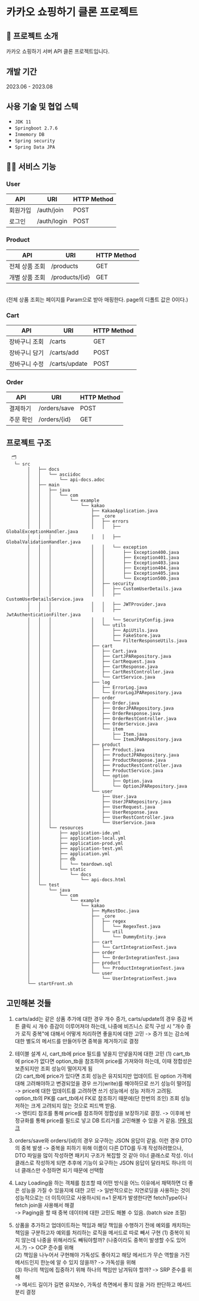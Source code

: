 # 카카오 쇼핑하기 클론 프로젝트
## 🔅 프로젝트 소개
카카오 쇼핑하기 서버 API 클론 프로젝트입니다.


## 개발 기간
2023.06 - 2023.08


## 사용 기술 및 협업 스텍
- `JDK 11`
- `Springboot 2.7.6`
- `Inmemory DB`
- `Spring security`
- `Spring Data JPA`

## 🙋‍♀️ 서비스 기능
### User
| API | URI | HTTP Method | 
| --- | --- | --- |
| 회원가입 | /auth/join | POST | 
| 로그인 | /auth/login | POST |

### Product
| API | URI | HTTP Method | 
| --- | --- | --- |
| 전체 상품 조회 | /products | GET | 
| 개별 상품 조회 | /products/{id} | GET |
<br>
(전체 상품 조회는 페이지를 Param으로 받아 매핑한다. page의 디폴트 값은 0이다.)

### Cart
| API | URI | HTTP Method | 
| --- | --- | --- |
| 장바구니 조회 | /carts | GET | 
| 장바구니 담기 | /carts/add | POST |
| 장바구니 수정 | /carts/update | POST |

### Order
| API | URI | HTTP Method | 
| --- | --- | --- |
| 결제하기 | /orders/save | POST |
| 주문 확인 | /orders/{id} | GET |

## 프로젝트 구조
```
  🗂️ 
   └─ src
        │   ├── docs
        │   │   └── asciidoc
        │   │       └── api-docs.adoc
        │   ├── main
        │   │   ├── java
        │   │   │   └── com
        │   │   │       └── example
        │   │   │           └── kakao
        │   │   │               ├── KakaoApplication.java
        │   │   │               ├── _core
        │   │   │               │   ├── errors
        │   │   │               │   │   ├── GlobalExceptionHandler.java
        │   │   │               │   │   ├── GlobalValidationHandler.java
        │   │   │               │   │   └── exception
        │   │   │               │   │       ├── Exception400.java
        │   │   │               │   │       ├── Exception401.java
        │   │   │               │   │       ├── Exception403.java
        │   │   │               │   │       ├── Exception404.java
        │   │   │               │   │       ├── Exception405.java
        │   │   │               │   │       └── Exception500.java
        │   │   │               │   ├── security
        │   │   │               │   │   ├── CustomUserDetails.java
        │   │   │               │   │   ├── CustomUserDetailsService.java
        │   │   │               │   │   ├── JWTProvider.java
        │   │   │               │   │   ├── JwtAuthenticationFilter.java
        │   │   │               │   │   └── SecurityConfig.java
        │   │   │               │   └── utils
        │   │   │               │       ├── ApiUtils.java
        │   │   │               │       ├── FakeStore.java
        │   │   │               │       └── FilterResponseUtils.java
        │   │   │               ├── cart
        │   │   │               │   ├── Cart.java
        │   │   │               │   ├── CartJPARepository.java
        │   │   │               │   ├── CartRequest.java
        │   │   │               │   ├── CartResponse.java
        │   │   │               │   ├── CartRestController.java
        │   │   │               │   └── CartService.java
        │   │   │               ├── log
        │   │   │               │   ├── ErrorLog.java
        │   │   │               │   └── ErrorLogJPARepository.java
        │   │   │               ├── order
        │   │   │               │   ├── Order.java
        │   │   │               │   ├── OrderJPARepository.java
        │   │   │               │   ├── OrderResponse.java
        │   │   │               │   ├── OrderRestController.java
        │   │   │               │   ├── OrderService.java
        │   │   │               │   └── item
        │   │   │               │       ├── Item.java
        │   │   │               │       └── ItemJPARepository.java
        │   │   │               ├── product
        │   │   │               │   ├── Product.java
        │   │   │               │   ├── ProductJPARepository.java
        │   │   │               │   ├── ProductResponse.java
        │   │   │               │   ├── ProductRestController.java
        │   │   │               │   ├── ProductService.java
        │   │   │               │   └── option
        │   │   │               │       ├── Option.java
        │   │   │               │       └── OptionJPARepository.java
        │   │   │               └── user
        │   │   │                   ├── User.java
        │   │   │                   ├── UserJPARepository.java
        │   │   │                   ├── UserRequest.java
        │   │   │                   ├── UserResponse.java
        │   │   │                   ├── UserRestController.java
        │   │   │                   └── UserService.java
        │   │   └── resources
        │   │       ├── application-ide.yml
        │   │       ├── application-local.yml
        │   │       ├── application-prod.yml
        │   │       ├── application-test.yml
        │   │       ├── application.yml
        │   │       ├── db
        │   │       │   └── teardown.sql
        │   │       └── static
        │   │           └── docs
        │   │               └── api-docs.html
        │   └── test
        │       └── java
        │           └── com
        │               └── example
        │                   └── kakao
        │                       ├── MyRestDoc.java
        │                       ├── _core
        │                       │   ├── regex
        │                       │   │   └── RegexTest.java
        │                       │   └── util
        │                       │       └── DummyEntity.java
        │                       ├── cart
        │                       │   └── CartIntegrationTest.java
        │                       ├── order
        │                       │   └── OrderIntegrationTest.java
        │                       ├── product
        │                       │   └── ProductIntegrationTest.java
        │                       └── user
        │                           └── UserIntegrationTest.java
        └── startFront.sh
```

## 고민해본 것들
1. carts/add는 같은 상품 추가에 대한 경우 개수 증가, carts/update의 경우 증감 버튼 클릭 시 개수 증감이 이루어져야 하는데, 나중에 비즈니스 로직 구성 시 "개수 증가 로직 중복"에 대해서 어떻게 처리하면 좋을지에 대한 고민
-> 증가 또는 감소에 대한 별도의 메서드를 만들어두면 중복을 제거하기로 결정

2. 테이블 설계 시, cart_tb에 price 필드를 넣을지 안넣을지에 대한 고민
(1) cart_tb에 price가 없다면 option_tb을 참조하여 price를 가져와야 하는데, 이때 정합성은 보존되지만 조회 성능이 떨어지게 됨 </br>
(2) cart_tb에 price가 있다면 조회 성능은 유지되지만 업데이트 된 option 가격에 대해 고려해야하고 변경되었을 경우 쓰기(write)를 해야하므로 쓰기 성능이 떨어짐 </br>
-> price에 대한 업데이트를 고려하면 쓰기 성능에서 성능 저하가 고려됨. option_tb의 PK를 cart_tb에서 FK로 참조하기 때문에(단 한번의 조인) 조회 성능 저하는 크게 고려되지 않는 것으로 피드백 받음. </br>
-> 엔티티 참조를 통해 price를 참조하여 정합성을 보장하기로 결정.
-> 이후에 반정규화를 통해 price를 필드로 넣고 DB 트리거를 고민해볼 수 있을 거 같음.
[!PR 링크](https://github.com/Kakao-tech-campus-BE/step2-BE-kakao-shop/pull/35)

3. orders/save와 orders/{id}의 경우 요구하는 JSON 응답이 같음. 이런 경우 DTO의 중복 발생
-> 중복을 피하기 위해 이름이 다른 DTO를 두개 작성하려했으나, DTO 파일을 많이 작성하면 패키지 구조가 복잡할 것 같아 이너 클래스로 작성. 이너 클래스로 작성하게 되면 추후에 기능이 요구하는 JSON 응답이 달라져도 하나의 이너 클래스만 수정하면 되기 때문에 선택함

4. Lazy Loading을 하는 객체를 참조할 때 어떤 방식을 어느 이유에서 채택하면 더 좋은 성능을 가질 수 있을지에 대한 고민
-> 일반적으로는 지연로딩을 사용하는 것이 성능적으로는 더 이득이므로 사용하시되 n+1 문제가 발생한다면 fetchType이나 fetch join을 사용해서 해결 </br>
-> Paging을 할 때 중복 데이터에 대한 고민도 해볼 수 있음. (batch size 조절)

5. 상품을 추가하고 업데이트하는 책임과 해당 책임을 수행하기 전에 예외를 캐치하는 책임을 구분하고자 예외를 처리하는 로직을 메서드로 따로 빼서 구현
(1) 중복이 되지 않는데 나중을 위해서라도 빼둬야할까? (나중이라도 중복이 발생할 수도 있어서..?) -> OCP 준수를 위해  </br>
(2) 책임을 나누어서 구현해야 가독성도 좋아지고 해당 메서드가 무슨 역할을 가진 메서드인지 한눈에 알 수 있지 않을까? -> 가독성을 위해  </br>
(3) 하나의 책임에 집중하기 위해 하나의 책임만 남겨둬야 할까? -> SRP 준수를 위해  </br>
-> 메서드 길이가 길면 유지보수, 가독성 측면에서 좋지 않을 거라 판단하고 메서드 분리 결정


